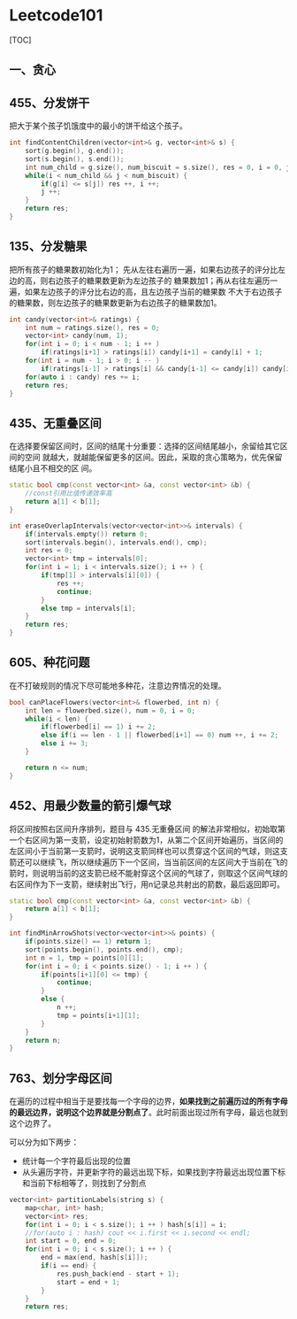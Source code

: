 # Leetcode101

[TOC]

## 一、贪心

## 455、分发饼干

把大于某个孩子饥饿度中的最小的饼干给这个孩子。

``` c++
int findContentChildren(vector<int>& g, vector<int>& s) {
    sort(g.begin(), g.end());
    sort(s.begin(), s.end());
    int num_child = g.size(), num_biscuit = s.size(), res = 0, i = 0, j = 0;
    while(i < num_child && j < num_biscuit) {
        if(g[i] <= s[j]) res ++, i ++;
        j ++;
    }
    return res;
}
```



## 135、分发糖果

把所有孩子的糖果数初始化为1；
先从左往右遍历一遍，如果右边孩子的评分比左边的高，则右边孩子的糖果数更新为左边孩子的
糖果数加1；再从右往左遍历一遍，如果左边孩子的评分比右边的高，且左边孩子当前的糖果数
不大于右边孩子的糖果数，则左边孩子的糖果数更新为右边孩子的糖果数加1。

```c++
int candy(vector<int>& ratings) {
    int num = ratings.size(), res = 0;
    vector<int> candy(num, 1);
    for(int i = 0; i < num - 1; i ++ )
        if(ratings[i+1] > ratings[i]) candy[i+1] = candy[i] + 1;
    for(int i = num - 1; i > 0; i -- )
        if(ratings[i-1] > ratings[i] && candy[i-1] <= candy[i]) candy[i-1] = candy[i] + 1;
    for(auto i : candy) res += i;
    return res;
}
```



## 435、无重叠区间

在选择要保留区间时，区间的结尾十分重要：选择的区间结尾越小，余留给其它区间的空间
就越大，就越能保留更多的区间。因此，采取的贪心策略为，优先保留结尾小且不相交的区
间。

```c++
static bool cmp(const vector<int> &a, const vector<int> &b) {
    //const引用比值传递效率高
    return a[1] < b[1];
}

int eraseOverlapIntervals(vector<vector<int>>& intervals) {
    if(intervals.empty()) return 0;
    sort(intervals.begin(), intervals.end(), cmp);
    int res = 0;
    vector<int> tmp = intervals[0];
    for(int i = 1; i < intervals.size(); i ++ ) {
        if(tmp[1] > intervals[i][0]) {
            res ++;
            continue;
        }
        else tmp = intervals[i];
    }
    return res;
}
```

## 605、种花问题

在不打破规则的情况下尽可能地多种花，注意边界情况的处理。

```c++
bool canPlaceFlowers(vector<int>& flowerbed, int n) {
    int len = flowerbed.size(), num = 0, i = 0;
    while(i < len) {
        if(flowerbed[i] == 1) i += 2;
        else if(i == len - 1 || flowerbed[i+1] == 0) num ++, i += 2;
        else i += 3;
    }

    return n <= num;
}
```

## 452、用最少数量的箭引爆气球

将区间按照右区间升序排列，题目与 435.无重叠区间 的解法非常相似，初始取第一个右区间为第一支箭，设定初始射箭数为1，从第二个区间开始遍历，当区间的左区间小于当前第一支箭时，说明这支箭同样也可以贯穿这个区间的气球，则这支箭还可以继续飞，所以继续遍历下一个区间，当当前区间的左区间大于当前在飞的箭时，则说明当前的这支箭已经不能射穿这个区间的气球了，则取这个区间气球的右区间作为下一支箭，继续射出飞行，用n记录总共射出的箭数，最后返回即可。

```c++
static bool cmp(const vector<int> &a, const vector<int> &b) {
	return a[1] < b[1];
}

int findMinArrowShots(vector<vector<int>>& points) {
    if(points.size() == 1) return 1;
    sort(points.begin(), points.end(), cmp);
    int n = 1, tmp = points[0][1];
    for(int i = 0; i < points.size() - 1; i ++ ) {
        if(points[i+1][0] <= tmp) {
            continue;
        }
        else {
            n ++;
            tmp = points[i+1][1];
        }
    }
    return n;
}
```

## 763、划分字母区间

在遍历的过程中相当于是要找每一个字母的边界，**如果找到之前遍历过的所有字母的最远边界，说明这个边界就是分割点了**。此时前面出现过所有字母，最远也就到这个边界了。

可以分为如下两步：

- 统计每一个字符最后出现的位置
- 从头遍历字符，并更新字符的最远出现下标，如果找到字符最远出现位置下标和当前下标相等了，则找到了分割点

```C++
vector<int> partitionLabels(string s) {
    map<char, int> hash;
    vector<int> res;
    for(int i = 0; i < s.size(); i ++ ) hash[s[i]] = i;
    //for(auto i : hash) cout << i.first << i.second << endl;
    int start = 0, end = 0;
    for(int i = 0; i < s.size(); i ++ ) {
        end = max(end, hash[s[i]]);
        if(i == end) {
            res.push_back(end - start + 1);
            start = end + 1;
        }
    }
    return res;
```


